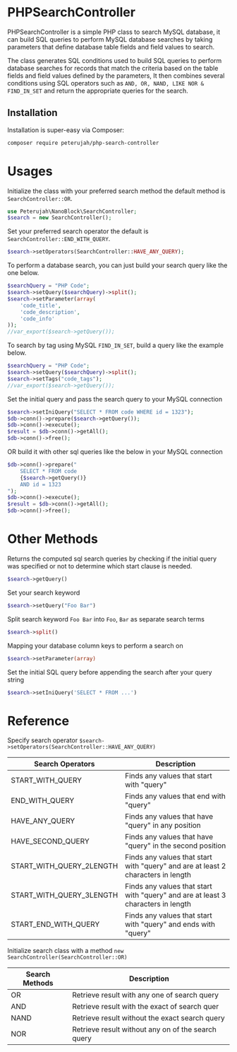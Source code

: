 # PHPSearchController

PHPSearchController is a simple PHP class to search MySQL database, it can build SQL queries to perform MySQL database searches by taking parameters that define database table fields and field values to search.

The class generates SQL conditions used to build SQL queries to perform database searches for records that match the criteria based on the table fields and field values defined by the parameters, It then combines several conditions using SQL operators such as `AND, OR, NAND, LIKE NOR & FIND_IN_SET` and return the appropriate queries for the search.

## Installation

Installation is super-easy via Composer:
```md
composer require peterujah/php-search-controller
```

# Usages

Initialize the class with your preferred search method the default method is `SearchController::OR`.
```php 
use Peterujah\NanoBlock\SearchController;
$search = new SearchController();
```


Set your preferred search operator the default is `SearchController::END_WITH_QUERY`.
```php
$search->setOperators(SearchController::HAVE_ANY_QUERY);
```

To perform a database search, you can just build your search query like the one below.

```php 
$searchQuery = "PHP Code";
$search->setQuery($searchQuery)->split();
$search->setParameter(array(
    'code_title', 
    'code_description', 
    'code_info'
));
//var_export($search->getQuery());
```

To search by tag using MySQL `FIND_IN_SET`, build a query like the example below.

```php 
$searchQuery = "PHP Code";
$search->setQuery($searchQuery)->split();
$search->setTags("code_tags");
//var_export($search->getQuery());
```

Set the initial query and pass the search query to your MySQL connection

```php 
$search->setIniQuery("SELECT * FROM code WHERE id = 1323");
$db->conn()->prepare($search->getQuery());
$db->conn()->execute();		
$result = $db->conn()->getAll();
$db->conn()->free();
```

OR build it with other sql queries like the below in your MySQL connection
```php 
$db->conn()->prepare("
    SELECT * FROM code 
    {$search->getQuery()}
    AND id = 1323
");
$db->conn()->execute();		
$result = $db->conn()->getAll();
$db->conn()->free();
```

# Other Methods

Returns the computed sql search queries by checking if the initial query was specified or not to determine which start clause is needed.
```php
$search->getQuery()
```

Set your search keyword 

```php
$search->setQuery("Foo Bar")
```

Split search keyword `Foo Bar` into `Foo`, `Bar` as separate search terms
```php
$search->split()
```

Mapping your database column keys to perform a search on

```php
$search->setParameter(array)
```


Set the initial SQL query before appending the search after your query string 

```php
$search->setIniQuery('SELECT * FROM ...')
```

# Reference

Specify search operator `$search->setOperators(SearchController::HAVE_ANY_QUERY)`

| Search Operators         | Description                                                                       |
|--------------------------|-----------------------------------------------------------------------------------|
| START_WITH_QUERY         | Finds any values that start with "query"                                          |
| END_WITH_QUERY           | Finds any values that end with "query"                                            |
| HAVE_ANY_QUERY           | Finds any values that have "query" in any position                                |
| HAVE_SECOND_QUERY        | Finds any values that have "query" in the second position                         |
| START_WITH_QUERY_2LENGTH | Finds any values that start with "query" and are at least 2 characters in length  |
| START_WITH_QUERY_3LENGTH | Finds any values that start with "query" and are at least 3 characters in length  |
| START_END_WITH_QUERY     | Finds any values that start with "query" and ends with "query"                    |


Initialize search class with a method `new SearchController(SearchController::OR)`

| Search Methods         | Description                                                                         |
|------------------------|-------------------------------------------------------------------------------------|
| OR                     | Retrieve result with any one of search query                                        |
| AND                    | Retrieve result with the exact of search quer                                       |
| NAND                   | Retrieve result without the exact search query                                      |
| NOR                    | Retrieve result without any on of the search query                                  |

